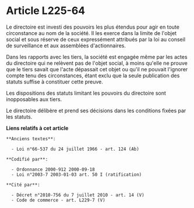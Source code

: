 # Article L225-64

Le directoire est investi des pouvoirs les plus étendus pour agir en toute circonstance au nom de la société. Il les exerce
dans la limite de l'objet social et sous réserve de ceux expressément attribués par la loi au conseil de surveillance et aux
assemblées d'actionnaires.

Dans les rapports avec les tiers, la société est engagée même par les actes du directoire qui ne relèvent pas de l'objet
social, à moins qu'elle ne prouve que le tiers savait que l'acte dépassait cet objet ou qu'il ne pouvait l'ignorer compte
tenu des circonstances, étant exclu que la seule publication des statuts suffise à constituer cette preuve.

Les dispositions des statuts limitant les pouvoirs du directoire sont inopposables aux tiers.

Le directoire délibère et prend ses décisions dans les conditions fixées par les statuts.

**Liens relatifs à cet article**

	**Anciens textes**:

	  - Loi n°66-537 du 24 juillet 1966 - art. 124 (Ab)

	**Codifié par**:

	  - Ordonnance 2000-912 2000-09-18
	  - Loi n°2003-7 2003-01-03 art. 50 I (ratification)

	**Cité par**:

	  - Décret n°2010-756 du 7 juillet 2010 - art. 14 (V)
	  - Code de commerce - art. L229-7 (V)
